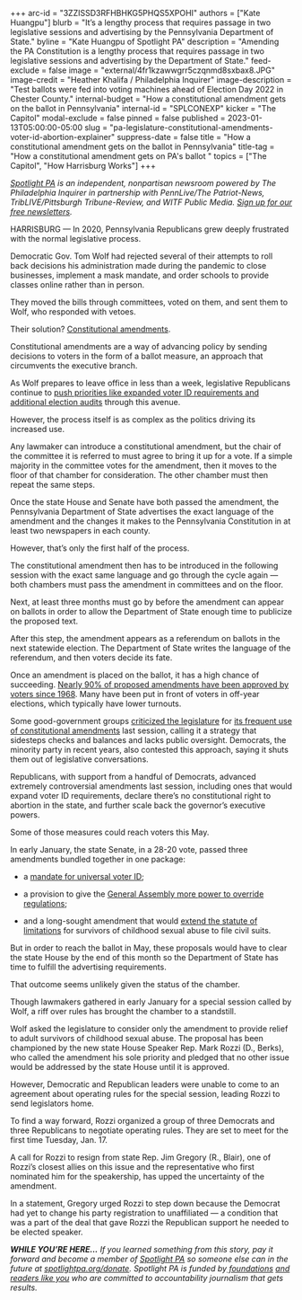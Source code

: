 +++
arc-id = "3ZZISSD3RFHBHKG5PHQS5XPOHI"
authors = ["Kate Huangpu"]
blurb = "It’s a lengthy process that requires passage in two legislative sessions and advertising by the Pennsylvania Department of State."
byline = "Kate Huangpu of Spotlight PA"
description = "Amending the PA Constitution is a lengthy process that requires passage in two legislative sessions and advertising by the Department of State."
feed-exclude = false
image = "external/4fr1kzawwgrr5czqnmd8sxbax8.JPG"
image-credit = "Heather Khalifa / Philadelphia Inquirer"
image-description = "Test ballots were fed into voting machines ahead of Election Day 2022 in Chester County."
internal-budget = "How a constitutional amendment gets on the ballot in Pennsylvania"
internal-id = "SPLCONEXP"
kicker = "The Capitol"
modal-exclude = false
pinned = false
published = 2023-01-13T05:00:00-05:00
slug = "pa-legislature-constitutional-amendments-voter-id-abortion-explainer"
suppress-date = false
title = "How a constitutional amendment gets on the ballot in Pennsylvania"
title-tag = "How a constitutional amendment gets on PA's ballot "
topics = ["The Capitol", "How Harrisburg Works"]
+++

<a href="https://www.spotlightpa.org/"><i>Spotlight PA</i></a><i> is an independent, nonpartisan newsroom powered by The Philadelphia Inquirer in partnership with PennLive/The Patriot-News, TribLIVE/Pittsburgh Tribune-Review, and WITF Public Media. </i><a href="https://www.spotlightpa.org/newsletters"><i>Sign up for our free newsletters</i></a><i>.</i>

HARRISBURG — In 2020, Pennsylvania Republicans grew deeply frustrated with the normal legislative process.

Democratic Gov. Tom Wolf had rejected several of their attempts to roll back decisions his administration made during the pandemic to close businesses, implement a mask mandate, and order schools to provide classes online rather than in person.

They moved the bills through committees, voted on them, and sent them to Wolf, who responded with vetoes.

Their solution? <a href="https://www.spotlightpa.org/news/2021/05/pa-primary-2021-ballot-question-disaster-declaration-results/">Constitutional amendments</a>.

<script src="https://www.spotlightpa.org/embed.js" async></script><div data-spl-embed-version="1" data-spl-src="https://www.spotlightpa.org/embeds/newsletter/"></div>


Constitutional amendments are a way of advancing policy by sending decisions to voters in the form of a ballot measure, an approach that circumvents the executive branch.

As Wolf prepares to leave office in less than a week, legislative Republicans continue to <a href="https://www.cityandstatepa.com/politics/2023/01/state-senate-approves-constitutional-amendments-future-house-uncertain/381729/">push priorities like expanded voter ID requirements and additional election audits</a> through this avenue.

However, the process itself is as complex as the politics driving its increased use.

Any lawmaker can introduce a constitutional amendment, but the chair of the committee it is referred to must agree to bring it up for a vote. If a simple majority in the committee votes for the amendment, then it moves to the floor of that chamber for consideration. The other chamber must then repeat the same steps.

Once the state House and Senate have both passed the amendment, the Pennsylvania Department of State advertises the exact language of the amendment and the changes it makes to the Pennsylvania Constitution in at least two newspapers in each county.

However, that’s only the first half of the process.

The constitutional amendment then has to be introduced in the following session with the exact same language and go through the cycle again — both chambers must pass the amendment in committees and on the floor.

Next, at least three months must go by before the amendment can appear on ballots in order to allow the Department of State enough time to publicize the proposed text.

After this step, the amendment appears as a referendum on ballots in the next statewide election. The Department of State writes the language of the referendum, and then voters decide its fate.

Once an amendment is placed on the ballot, it has a high chance of succeeding. <a href="https://www.spotlightpa.org/news/2022/09/pa-election-2022-constitutional-amendments-abortion-voter-id/">Nearly 90% of proposed amendments have been approved by voters since 1968</a>. Many have been put in front of voters in off-year elections, which typically have lower turnouts.

Some good-government groups <a href="https://fairdistrictspa.com/updates/more-constitutional-amendments-we-need-to-oppose">criticized the legislature</a> for <a href="https://web.archive.org/20230113123918/https://www.commoncause.org/clip/patriot-news-op-ed-pennsylvania-lawmakers-are-abusing-the-constitutional-amendment-process/">its frequent use of constitutional amendments</a> last session, calling it a strategy that sidesteps checks and balances and lacks public oversight. Democrats, the minority party in recent years, also contested this approach, saying it shuts them out of legislative conversations.

Republicans, with support from a handful of Democrats, advanced extremely controversial amendments last session, including ones that would expand voter ID requirements, declare there’s no constitutional right to abortion in the state, and further scale back the governor’s executive powers.

Some of those measures could reach voters this May.

In early January, the state Senate, in a 28-20 vote, passed three amendments bundled together in one package:

- a <a href="https://www.legis.state.pa.us/cfdocs/legis/PN/Public/btCheck.cfm?txtType=PDF&sessYr=2023&sessInd=0&billBody=S&billTyp=B&billNbr=0001&pn=0022">mandate for universal voter ID</a>;

- a provision to give the <a href="https://www.legis.state.pa.us/cfdocs/legis/PN/Public/btCheck.cfm?txtType=PDF&sessYr=2023&sessInd=0&billBody=S&billTyp=B&billNbr=0001&pn=0022">General Assembly more power to override regulations</a>;

- and a long-sought amendment that would <a href="https://www.legis.state.pa.us/CFDOCS/Legis/PN/Public/btCheck.cfm?txtType=HTM&sessYr=2023&sessInd=0&billBody=S&billTyp=B&billNbr=0001&pn=0026">extend the statute of limitations</a> for survivors of childhood sexual abuse to file civil suits.

But in order to reach the ballot in May, these proposals would have to clear the state House by the end of this month so the Department of State has time to fulfill the advertising requirements.

That outcome seems unlikely given the status of the chamber.

Though lawmakers gathered in early January for a special session called by Wolf, a riff over rules has brought the chamber to a standstill.

Wolf asked the legislature to consider only the amendment to provide relief to adult survivors of childhood sexual abuse. The proposal has been championed by the new state House Speaker Rep. Mark Rozzi (D., Berks), who called the amendment his sole priority and pledged that no other issue would be addressed by the state House until it is approved.

<script src="https://www.spotlightpa.org/embed.js" async></script><div data-spl-embed-version="1" data-spl-src="https://www.spotlightpa.org/embeds/donate/"></div>


However, Democratic and Republican leaders were unable to come to an agreement about operating rules for the special session, leading Rozzi to send legislators home.

To find a way forward, Rozzi organized a group of three Democrats and three Republicans to negotiate operating rules. They are set to meet for the first time Tuesday, Jan. 17.

A call for Rozzi to resign from state Rep. Jim Gregory (R., Blair), one of Rozzi’s closest allies on this issue and the representative who first nominated him for the speakership, has upped the uncertainty of the amendment.

In a statement, Gregory urged Rozzi to step down because the Democrat had yet to change his party registration to unaffiliated — a condition that was a part of the deal that gave Rozzi the Republican support he needed to be elected speaker.

<i><b>WHILE YOU’RE HERE...</b></i><i> If you learned something from this story, pay it forward and become a member of </i><a href="https://www.spotlightpa.org/"><i>Spotlight PA</i></a><i> so someone else can in the future at </i><a href="https://www.spotlightpa.org/donate"><i>spotlightpa.org/donate</i></a><i>. Spotlight PA is funded by</i><a href="https://www.spotlightpa.org/support"><i> foundations</i></a><i> </i><a href="https://www.spotlightpa.org/support"><i>and readers like you</i></a><i> who are committed to accountability journalism that gets results.</i>
